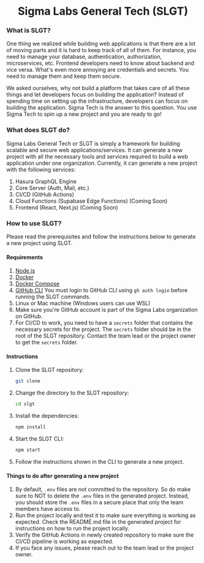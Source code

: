 <h1 align='center'>Sigma Labs General Tech (SLGT)</h1>

### What is SLGT?

One thing we realized while building web applications is that there are a lot of moving parts and it is hard to keep track of all of them. For instance, you need to manage your database, authentication, authorization, microservices, etc. Frontend developers need to know about backend and vice versa. What's even more annoying are credentials and secrets. You need to manage them and keep them secure.

We asked ourselves, why not build a platform that takes care of all these things and let developers focus on building the application? Instead of spending time on setting up the infrastructure, developers can focus on building the application. Sigma Tech is the answer to this question. You use Sigma Tech to spin up a new project and you are ready to go!

### What does SLGT do?

Sigma Labs General Tech or SLGT is simply a framework for building scalable and secure web applications/services. It can generate a new project with all the necessary tools and services required to build a web application under one organization. Currently, it can generate a new project with the following services:

1. Hasura GraphQL Engine
2. Core Server (Auth, Mail, etc.)
3. CI/CD (GitHub Actions)
4. Cloud Functions (Supabase Edge Functions) (Coming Soon)
5. Frontend (React, Next.js) (Coming Soon)

### How to use SLGT?

Please read the prerequisites and follow the instructions below to generate a new project using SLGT.

#### Requirements

1. [Node.js](https://nodejs.org/en/download/)
2. [Docker](https://docs.docker.com/get-docker/)
3. [Docker Compose](https://docs.docker.com/compose/install/)
4. [GitHub CLI](https://cli.github.com/manual/installation)
   You must login to GitHub CLI using `gh auth login` before running the SLGT commands.
5. Linux or Mac machine (Windows users can use WSL)
6. Make sure you're GitHub account is part of the Sigma Labs organization on GitHub.
7. For CI/CD to work, you need to have a `secrets` folder that contains the necessary secrets for the project. The `secrets` folder should be in the root of the SLGT repository. Contact the team lead or the project owner to get the `secrets` folder.

#### Instructions

1. Clone the SLGT repository:
   ```bash
   git clone
   ```
2. Change the directory to the SLGT repository:
   ```bash
   cd slgt
   ```
3. Install the dependencies:
   ```bash
   npm install
   ```
4. Start the SLGT CLI:
   ```bash
   npm start
   ```
5. Follow the instructions shown in the CLI to generate a new project.

#### Things to do after generating a new project

1. By default, `.env` files are not committed to the repository. So do make sure to NOT to delete the `.env` files in the generated project. Instead, you should store the `.env` files in a secure place that only the team members have access to.
2. Run the project locally and test it to make sure everything is working as expected. Check the README.md file in the generated project for instructions on how to run the project locally.
3. Verify the GitHub Actions in newly created repository to make sure the CI/CD pipeline is working as expected.
4. If you face any issues, please reach out to the team lead or the project owner.


